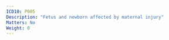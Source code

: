 ```yaml
---
ICD10: P005
Description: "Fetus and newborn affected by maternal injury"
Matters: No
Weight: 0
---
```



